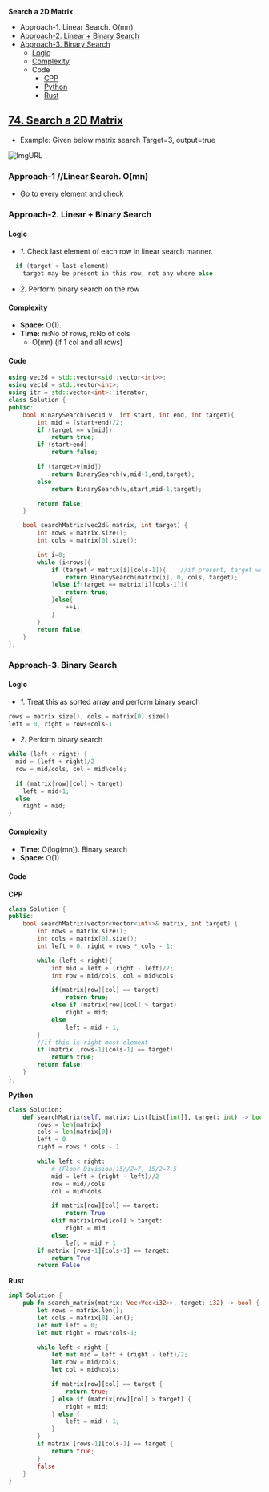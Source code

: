 **Search a 2D Matrix**
- Approach-1. Linear Search. O(mn)
- [Approach-2. Linear + Binary Search](#a2)
- [Approach-3. Binary Search](#a3)
  - [Logic](#l)
  - [Complexity](#com)
  - Code
    - [CPP](#cpp)
    - [Python](#py)
    - [Rust](#rs)

## [74. Search a 2D Matrix](https://leetcode.com/problems/search-a-2d-matrix/)
- Example: Given below matrix search Target=3, output=true

![ImgURL](https://assets.leetcode.com/uploads/2020/10/05/mat.jpg)

### Approach-1  //Linear Search. O(mn)
- Go to every element and check

<a name=a2></a>
### Approach-2. Linear + Binary Search
#### Logic
- *1.* Check last element of each row in linear search manner.
```c
  if (target < last-element)
    target may-be present in this row, not any where else
```
- *2.* Perform binary search on the row
#### Complexity
- **Space:** O(1).
- **Time:** m:No of rows, n:No of cols
  - O(mn) (if 1 col and all rows)
#### Code
```cpp
using vec2d = std::vector<std::vector<int>>;
using vec1d = std::vector<int>;
using itr = std::vector<int>::iterator;
class Solution {
public:
    bool BinarySearch(vec1d v, int start, int end, int target){
        int mid = (start+end)/2;
        if (target == v[mid])
            return true;
        if (start>end)
            return false;

        if (target>v[mid])
            return BinarySearch(v,mid+1,end,target);
        else
            return BinarySearch(v,start,mid-1,target);

        return false;
    }

    bool searchMatrix(vec2d& matrix, int target) {
        int rows = matrix.size();
        int cols = matrix[0].size();

        int i=0;
        while (i<rows){
            if (target < matrix[i][cols-1]){    //if present, target would be in this row
                return BinarySearch(matrix[i], 0, cols, target);
            }else if(target == matrix[i][cols-1]){
                return true;                
            }else{
                ++i;
            }
        }
        return false;
    }
};
```

<a name=a3></a>
### Approach-3. Binary Search
#### Logic
- _1._ Treat this as sorted array and perform binary search
```c
rows = matrix.size(), cols = matrix[0].size()
left = 0, right = rows+cols-1
```
- _2._ Perform binary search
```c
while (left < right) {
  mid = (left + right)/2
  row = mid/cols, col = mid%cols;

  if (matrix[row][col] < target)
    left = mid+1;
  else
    right = mid;
}
```

<a name=com></a>
#### Complexity
- **Time:** O(log(mn)). Binary search
- **Space:** O(1)

#### Code
<a name=cpp></a>
**CPP**
```cpp
class Solution {
public:
    bool searchMatrix(vector<vector<int>>& matrix, int target) {
        int rows = matrix.size();
        int cols = matrix[0].size();
        int left = 0, right = rows * cols - 1;

        while (left < right){
            int mid = left + (right - left)/2;
            int row = mid/cols, col = mid%cols;

            if(matrix[row][col] == target)
                return true;
            else if (matrix[row][col] > target)
                right = mid;
            else
                left = mid + 1;
        }
        //if this is right most element
        if (matrix [rows-1][cols-1] == target)
            return true;
        return false;
    }
};
```

**Python**
```py
class Solution:
    def searchMatrix(self, matrix: List[List[int]], target: int) -> bool:
        rows = len(matrix)
        cols = len(matrix[0])
        left = 0
        right = rows * cols - 1

        while left < right:
            # (Floor Division)15//2=7, 15/2=7.5
            mid = left + (right - left)//2
            row = mid//cols
            col = mid%cols

            if matrix[row][col] == target:
                return True
            elif matrix[row][col] > target:
                right = mid
            else:
                left = mid + 1
        if matrix [rows-1][cols-1] == target:
            return True
        return False
```
<a name=rs></a>
**Rust**
```rs
impl Solution {
    pub fn search_matrix(matrix: Vec<Vec<i32>>, target: i32) -> bool {
        let rows = matrix.len();
        let cols = matrix[0].len();
        let mut left = 0;
        let mut right = rows*cols-1;

        while left < right {
            let mut mid = left + (right - left)/2;
            let row = mid/cols;
            let col = mid%cols;

            if matrix[row][col] == target {
                return true;
            } else if (matrix[row][col] > target) {
                right = mid;
            } else {
                left = mid + 1;
            }
        }
        if matrix [rows-1][cols-1] == target {
            return true;
        }
        false
    }
}
```
